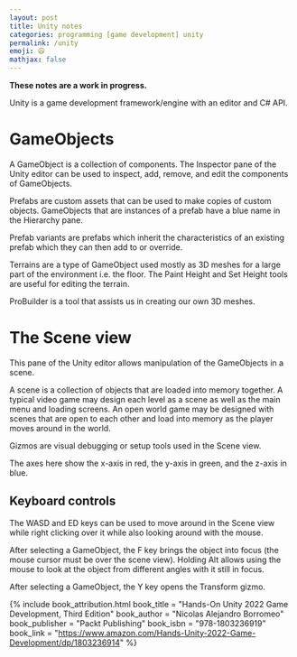 ```yaml
---
layout: post
title: Unity notes
categories: programming [game development] unity
permalink: /unity
emoji: 😃
mathjax: false
---
```


**These notes are a work in progress.**

Unity is a game development framework/engine with an editor and C# API.

# GameObjects

A GameObject is a collection of components. The Inspector pane of the Unity editor can be used to inspect, add, remove, and edit the components of GameObjects.

Prefabs are custom assets that can be used to make copies of custom objects. GameObjects that are instances of a prefab have a blue name in the Hierarchy pane.

Prefab variants are prefabs which inherit the characteristics of an existing prefab which they can then add to or override.

Terrains are a type of GameObject used mostly as 3D meshes for a large part of the environment i.e. the floor. The Paint Height and Set Height tools are useful for editing the terrain.

ProBuilder is a tool that assists us in creating our own 3D meshes.

# The Scene view

This pane of the Unity editor allows manipulation of the GameObjects in a scene.

A scene is a collection of objects that are loaded into memory together. A typical video game may design each level as a scene as well as the main menu and loading screens. An open world game may be designed with scenes that are open to each other and load into memory as the player moves around in the world.

Gizmos are visual debugging or setup tools used in the Scene view.

The axes here show the x-axis in red, the y-axis in green, and the z-axis in blue.

## Keyboard controls

The WASD and ED keys can be used to move around in the Scene view while right clicking over it while also looking around with the mouse.

After selecting a GameObject, the F key brings the object into focus (the mouse cursor must be over the scene view). Holding Alt allows using the mouse to look at the object from different angles with it still in focus.

After selecting a GameObject, the Y key opens the Transform gizmo.

{% include book_attribution.html
  book_title = "Hands-On Unity 2022 Game Development, Third Edition"
  book_author = "Nicolas Alejandro Borromeo"
  book_publisher = "Packt Publishing"
  book_isbn = "978-1803236919"
  book_link = "https://www.amazon.com/Hands-Unity-2022-Game-Development/dp/1803236914"
%}